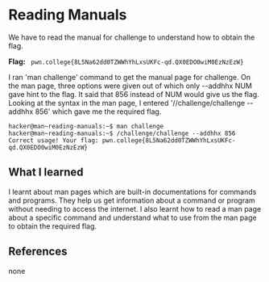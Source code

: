
# Reading Manuals

We have to read the manual for challenge to understand how to obtain the flag.

**Flag:** ` pwn.college{8L5Na62dd0TZWWhYhLxsUKFc-qd.QX0EDO0wiM0EzNzEzW}`

I ran 'man challenge' command to get the manual page for challenge. On the man page, three options were given out of which only  --addhhx NUM gave hint to the flag. It said that 856 instead of NUM would give us the flag. Looking at the syntax in the man page, I entered '//challenge/challenge --addhhx 856' which gave me the required flag.
```
hacker@man~reading-manuals:~$ man challenge
hacker@man~reading-manuals:~$ /challenge/challenge --addhhx 856
Correct usage! Your flag: pwn.college{8L5Na62dd0TZWWhYhLxsUKFc-qd.QX0EDO0wiM0EzNzEzW}
```

## What I learned

I learnt about man pages which are built-in documentations for commands and programs. They help us get information about a command or program without needing to access the internet. I also learnt how to read a man page about a specific command and understand what to use from the man page to obtain the required flag.

## References
none